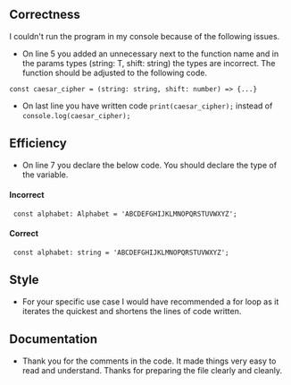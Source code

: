 ## Correctness

I couldn't run the program in my console because of the following issues.

- On line 5 you added an unnecessary <T> next to the function name and in the params types (string: T, shift: string) the types are incorrect. The function should be adjusted to the following code.

```
const caesar_cipher = (string: string, shift: number) => {...}
```

- On last line you have written code `print(caesar_cipher);` instead of `console.log(caesar_cipher);`

## Efficiency

- On line 7 you declare the below code. You should declare the type of the variable.

#### Incorrect

```
 const alphabet: Alphabet = 'ABCDEFGHIJKLMNOPQRSTUVWXYZ';
```

#### Correct

```
 const alphabet: string = 'ABCDEFGHIJKLMNOPQRSTUVWXYZ';
```

## Style

- For your specific use case I would have recommended a for loop as it iterates the quickest and shortens the lines of code written.

## Documentation

- Thank you for the comments in the code. It made things very easy to read and understand. Thanks for preparing the file clearly and cleanly.
